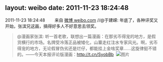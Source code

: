 layout: weibo
date: 2011-11-23 18:24:48
---
<meta name="referrer" content="no-referrer" />

2011-11-23 18:24:48  &nbsp;&nbsp;&nbsp;&nbsp;&nbsp;&nbsp; 来自 <a href="http://weibo.com/" rel="nofollow">微博 weibo.com</a>
//@于建嵘: 年底了，各种评奖又开始，张滨兄这画，搞得好多人不好意思去领奖。
>  @漫画家张滨: 听一首老歌，联想出一篇漫画：在那劣币得宠的地方，是假货横行的市场。名牌受冷落正品被矮化，山寨走红注水专家风光。啊，劣币得宠的地方，无论假冒伪劣还是烂仔，都能挂上金啥奖章……这旋律挺不错的。——今天本报评论版漫画：http://t.cn/SyobBb ​​​
>  ![图片](https://ww4.sinaimg.cn/large/7001590ajw1dndw21b8cpj.jpg)
